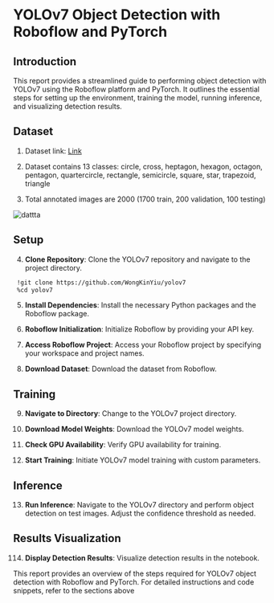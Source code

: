 # YOLOv7 Object Detection with Roboflow and PyTorch

## Introduction

This report provides a streamlined guide to performing object detection with YOLOv7 using the Roboflow platform and PyTorch. It outlines the essential steps for setting up the environment, training the model, running inference, and visualizing detection results.

## Dataset

1. Dataset link: [Link](https://universe.roboflow.com/musa-almaz-p7onb/suas-shape-detection) 

2. Dataset contains 13 classes: circle, cross, heptagon, hexagon, octagon, pentagon, quartercircle, rectangle, semicircle, square, star, trapezoid, triangle

3. Total annotated images are 2000 (1700 train, 200 validation, 100 testing)

![dattta](https://github.com/Mohamedragih1/SUAS-YOLOv7-shape-detection/assets/93843532/2295c121-7df4-4f8c-beef-9dc228f38ede)


## Setup

4. **Clone Repository**: Clone the YOLOv7 repository and navigate to the project directory.

  ```bash
   !git clone https://github.com/WongKinYiu/yolov7
   %cd yolov7
  ```

5. **Install Dependencies**: Install the necessary Python packages and the Roboflow package.

6. **Roboflow Initialization**: Initialize Roboflow by providing your API key.

7. **Access Roboflow Project**: Access your Roboflow project by specifying your workspace and project names.

8. **Download Dataset**: Download the dataset from Roboflow.

## Training

9. **Navigate to Directory**: Change to the YOLOv7 project directory.

10. **Download Model Weights**: Download the YOLOv7 model weights.

11. **Check GPU Availability**: Verify GPU availability for training.

12. **Start Training**: Initiate YOLOv7 model training with custom parameters.

## Inference

13. **Run Inference**: Navigate to the YOLOv7 directory and perform object detection on test images. Adjust the confidence threshold as needed.

## Results Visualization

114. **Display Detection Results**: Visualize detection results in the notebook.   

This report provides an overview of the steps required for YOLOv7 object detection with Roboflow and PyTorch. For detailed instructions and code snippets, refer to the sections above
